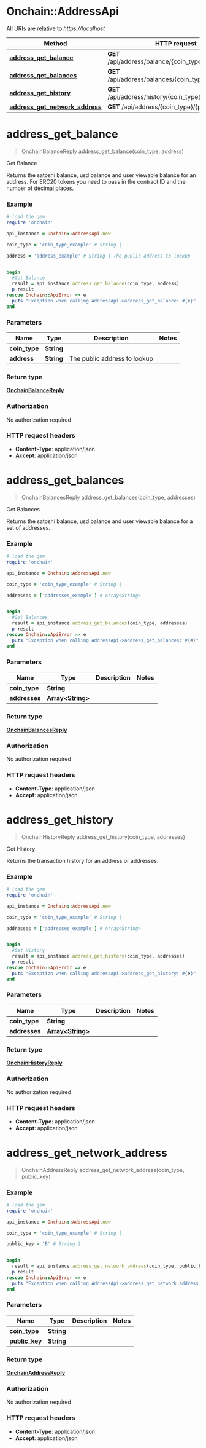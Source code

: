 # Onchain::AddressApi

All URIs are relative to *https://localhost*

Method | HTTP request | Description
------------- | ------------- | -------------
[**address_get_balance**](AddressApi.md#address_get_balance) | **GET** /api/address/balance/{coin_type}/{address} | Get Balance
[**address_get_balances**](AddressApi.md#address_get_balances) | **GET** /api/address/balances/{coin_type}/{addresses} | Get Balances
[**address_get_history**](AddressApi.md#address_get_history) | **GET** /api/address/history/{coin_type}/{addresses} | Get History
[**address_get_network_address**](AddressApi.md#address_get_network_address) | **GET** /api/address/{coin_type}/{public_key} | 


# **address_get_balance**
> OnchainBalanceReply address_get_balance(coin_type, address)

Get Balance

Returns the satoshi balance, usd balance and user viewable balance for an address. For ERC20 tokens you need to pass in the contract ID and the number of decimal places.

### Example
```ruby
# load the gem
require 'onchain'

api_instance = Onchain::AddressApi.new

coin_type = 'coin_type_example' # String | 

address = 'address_example' # String | The public address to lookup


begin
  #Get Balance
  result = api_instance.address_get_balance(coin_type, address)
  p result
rescue Onchain::ApiError => e
  puts "Exception when calling AddressApi->address_get_balance: #{e}"
end
```

### Parameters

Name | Type | Description  | Notes
------------- | ------------- | ------------- | -------------
 **coin_type** | **String**|  | 
 **address** | **String**| The public address to lookup | 

### Return type

[**OnchainBalanceReply**](OnchainBalanceReply.md)

### Authorization

No authorization required

### HTTP request headers

 - **Content-Type**: application/json
 - **Accept**: application/json



# **address_get_balances**
> OnchainBalancesReply address_get_balances(coin_type, addresses)

Get Balances

Returns the satoshi balance, usd balance and user viewable balance for a set of addresses.

### Example
```ruby
# load the gem
require 'onchain'

api_instance = Onchain::AddressApi.new

coin_type = 'coin_type_example' # String | 

addresses = ['addresses_example'] # Array<String> | 


begin
  #Get Balances
  result = api_instance.address_get_balances(coin_type, addresses)
  p result
rescue Onchain::ApiError => e
  puts "Exception when calling AddressApi->address_get_balances: #{e}"
end
```

### Parameters

Name | Type | Description  | Notes
------------- | ------------- | ------------- | -------------
 **coin_type** | **String**|  | 
 **addresses** | [**Array&lt;String&gt;**](String.md)|  | 

### Return type

[**OnchainBalancesReply**](OnchainBalancesReply.md)

### Authorization

No authorization required

### HTTP request headers

 - **Content-Type**: application/json
 - **Accept**: application/json



# **address_get_history**
> OnchainHistoryReply address_get_history(coin_type, addresses)

Get History

Returns the transaction history for an address or addresses.

### Example
```ruby
# load the gem
require 'onchain'

api_instance = Onchain::AddressApi.new

coin_type = 'coin_type_example' # String | 

addresses = ['addresses_example'] # Array<String> | 


begin
  #Get History
  result = api_instance.address_get_history(coin_type, addresses)
  p result
rescue Onchain::ApiError => e
  puts "Exception when calling AddressApi->address_get_history: #{e}"
end
```

### Parameters

Name | Type | Description  | Notes
------------- | ------------- | ------------- | -------------
 **coin_type** | **String**|  | 
 **addresses** | [**Array&lt;String&gt;**](String.md)|  | 

### Return type

[**OnchainHistoryReply**](OnchainHistoryReply.md)

### Authorization

No authorization required

### HTTP request headers

 - **Content-Type**: application/json
 - **Accept**: application/json



# **address_get_network_address**
> OnchainAddressReply address_get_network_address(coin_type, public_key)



### Example
```ruby
# load the gem
require 'onchain'

api_instance = Onchain::AddressApi.new

coin_type = 'coin_type_example' # String | 

public_key = 'B' # String | 


begin
  result = api_instance.address_get_network_address(coin_type, public_key)
  p result
rescue Onchain::ApiError => e
  puts "Exception when calling AddressApi->address_get_network_address: #{e}"
end
```

### Parameters

Name | Type | Description  | Notes
------------- | ------------- | ------------- | -------------
 **coin_type** | **String**|  | 
 **public_key** | **String**|  | 

### Return type

[**OnchainAddressReply**](OnchainAddressReply.md)

### Authorization

No authorization required

### HTTP request headers

 - **Content-Type**: application/json
 - **Accept**: application/json



